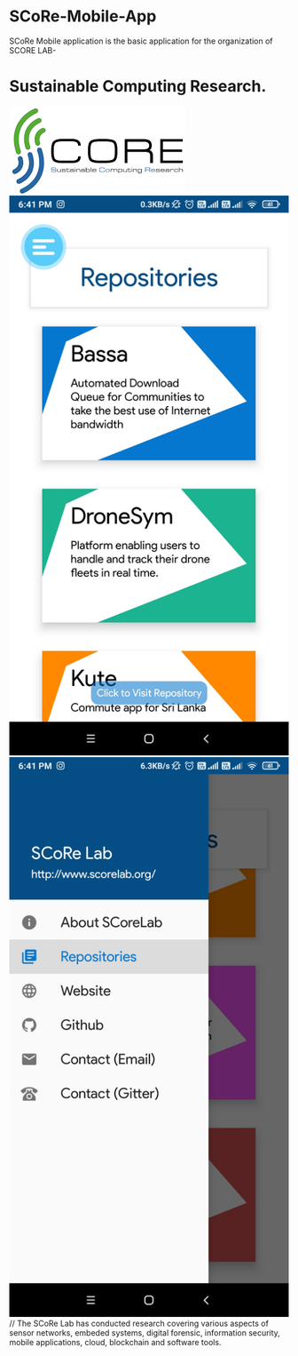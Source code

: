 # SCoRe-Mobile-App
SCoRe Mobile application is the basic application for the organization of SCORE LAB-
# Sustainable Computing Research.
![LOGO](https://github.com/dhawankrish654/SCoRe-Mobile-App/blob/master/download.png)
![](https://github.com/dhawankrish654/SCoRe-Mobile-App/blob/master/Screenshot_2020-10-04-18-41-15-530_org.scorelab.scorelab.jpg)
![](https://github.com/dhawankrish654/SCoRe-Mobile-App/blob/master/Screenshot_2020-10-04-18-41-22-833_org.scorelab.scorelab.jpg)
// The SCoRe Lab has conducted research covering various aspects of sensor networks, embeded systems, digital forensic, information security, mobile applications, cloud, blockchain and software tools.

